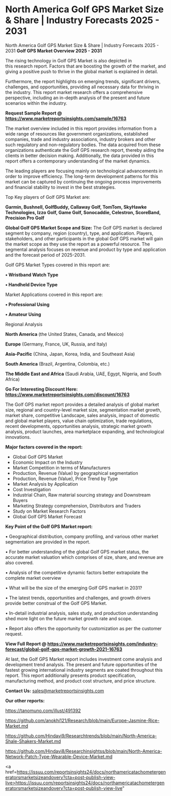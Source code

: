 # North America Golf GPS Market Size & Share | Industry Forecasts 2025 - 2031
North America Golf GPS Market Size & Share | Industry Forecasts 2025 - 2031
<Strong> Golf GPS Market Overview 2025 - 2031</strong>

The rising technology in Golf GPS Market is also depicted in this research report. Factors that are boosting the growth of the market, and giving a positive push to thrive in the global market is explained in detail.

Furthermore, the report highlights on emerging trends, significant drivers, challenges, and opportunities, providing all necessary data for thriving in the industry. This report market research offers a comprehensive perspective, including an in-depth analysis of the present and future scenarios within the industry.

<strong>Request Sample Report @ <a href=https://www.marketreportsinsights.com/sample/16763>https://www.marketreportsinsights.com/sample/16763</a></strong>

The market overview included in this report provides information from a wide range of resources like government organizations, established companies, trade and industry associations, industry brokers and other such regulatory and non-regulatory bodies. The data acquired from these organizations authenticate the Golf GPS research report, thereby aiding the clients in better decision making. Additionally, the data provided in this report offers a contemporary understanding of the market dynamics.

The leading players are focusing mainly on technological advancements in order to improve efficiency. The long-term development patterns for this market can be captured by continuing the ongoing process improvements and financial stability to invest in the best strategies.

Top Key players of Golf GPS Market are:

<strong>Garmin, Bushnell, GolfBuddy, Callaway Golf, TomTom, SkyHawke Technologies, Izzo Golf, Game Golf, Sonocaddie, Celestron, ScoreBand, Precision Pro Golf</strong>

<strong><b>Global Golf GPS Market Scope and Size:</b></strong>
The Golf GPS market is declared segment by company, region (country), type, and application. Players, stakeholders, and other participants in the global Golf GPS market will gain the market scope as they use the report as a powerful resource. The segmental analysis focuses on revenue and product by type and application and the forecast period of 2025-2031.

Golf GPS Market Types covered in this report are:

<strong>• Wristband Watch Type

• Handheld Device Type</strong>

Market Applications covered in this report are:

<strong>• Professional Using

• Amateur Using</strong> 

Regional Analysis

<strong>North America</strong> (the United States, Canada, and Mexico)

<strong>Europe</strong> (Germany, France, UK, Russia, and Italy)

<strong>Asia-Pacific</strong> (China, Japan, Korea, India, and Southeast Asia)

<strong>South America</strong> (Brazil, Argentina, Colombia, etc.)

<strong>The Middle East and Africa</strong> (Saudi Arabia, UAE, Egypt, Nigeria, and South Africa)

<strong>Go For Interesting Discount Here: <a href=https://www.marketreportsinsights.com/discount/16763>https://www.marketreportsinsights.com/discount/16763</a></strong>

The Golf GPS market report provides a detailed analysis of global market size, regional and country-level market size, segmentation market growth, market share, competitive Landscape, sales analysis, impact of domestic and global market players, value chain optimization, trade regulations, recent developments, opportunities analysis, strategic market growth analysis, product launches, area marketplace expanding, and technological innovations.

<strong><b>Major factors covered in the report:</b></strong>
<ul>
  <li>Global Golf GPS Market </li>
  <li>Economic Impact on the Industry</li>
  <li>Market Competition in terms of Manufacturers</li>
  <li>Production, Revenue (Value) by geographical segmentation</li>
  <li>Production, Revenue (Value), Price Trend by Type</li>
  <li>Market Analysis by Application</li>
  <li>Cost Investigation</li>
  <li>Industrial Chain, Raw material sourcing strategy and Downstream Buyers</li>
  <li>Marketing Strategy comprehension, Distributors and Traders</li>
  <li>Study on Market Research Factors</li>
  <li>Global Golf GPS Market Forecast</li>
</ul>

<strong><b>Key Point of the Golf GPS Market report:</b></strong>

• Geographical distribution, company profiling, and various other market segmentation are provided in the report.

• For better understanding of the global Golf GPS market status, the accurate market valuation which comprises of size, share, and revenue are also covered.

• Analysis of the competitive dynamic factors better extrapolate the complete market overview

• What will be the size of the emerging Golf GPS market in 2031?

• The latest trends, opportunities and challenges, and growth drivers provide better construal of the Golf GPS Market.

• In-detail industrial analysis, sales study, and production understanding shed more light on the future market growth rate and scope.

• Report also offers the opportunity for customization as per the customer request.

<strong><b>View Full Report @ <a href=https://www.marketreportsinsights.com/industry-forecast/global-golf-gps-market-growth-2021-16763>https://www.marketreportsinsights.com/industry-forecast/global-golf-gps-market-growth-2021-16763</a></b></strong>


At last, the Golf GPS Market report includes investment come analysis and development trend analysis. The present and future opportunities of the fastest growing international industry segments are coated throughout this report. This report additionally presents product specification, manufacturing method, and product cost structure, and price structure.

<strong>Contact Us:</strong>
sales@marketreportsinsights.com

<strong>Our other reports:</strong>

<a href=https://tanomuno.com/illust/491392>https://tanomuno.com/illust/491392</a>

<a href=https://github.com/anokhi121/Research/blob/main/Europe-Jasmine-Rice-Market.md>https://github.com/anokhi121/Research/blob/main/Europe-Jasmine-Rice-Market.md</a>

<a href=https://github.com/Hindavi9/Researchtrends/blob/main/North-America-Shale-Shakers-Market.md>https://github.com/Hindavi9/Researchtrends/blob/main/North-America-Shale-Shakers-Market.md</a>

<a href=https://github.com/Hindavi8/Researchinsightss/blob/main/North-America-Network-Patch-Type-Wearable-Device-Market.md>https://github.com/Hindavi8/Researchinsightss/blob/main/North-America-Network-Patch-Type-Wearable-Device-Market.md</a>

<a href=https://issuu.com/reportsinsights24/docs/northamericatachometergeneratorsmarketsizeandoverv?cta=post-publish-view-live>https://issuu.com/reportsinsights24/docs/northamericatachometergeneratorsmarketsizeandoverv?cta=post-publish-view-live</a>"

